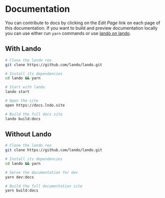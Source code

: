 # Documentation

You can contribute to docs by clicking on the *Edit Page* link on each page of this documentation. If you want to build and preview documentation locally you can use either run `yarn` commands or use [lando on lando](https://www.youtube.com/watch?v=STYsEXiuruU).

## With Lando

```bash
# Clone the lando reo
git clone https://github.com/lando/lando.git

# Install its dependencies
cd lando && yarn

# Start with lando
lando start

# Open the site
open https://docs.lndo.site

# Build the full docs site
lando build:docs
```

## Without Lando

```bash
# Clone the lando reo
git clone https://github.com/lando/lando.git

# Install its dependencies
cd lando && yarn

# Serve the documentation for dev
yarn dev:docs

# Build the full documentation site
yarn build:docs
```
